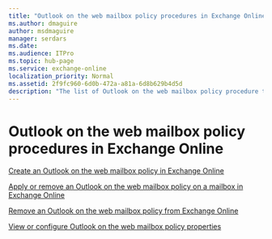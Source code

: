 ```yaml
---
title: "Outlook on the web mailbox policy procedures in Exchange Online"
ms.author: dmaguire
author: msdmaguire
manager: serdars
ms.date:
ms.audience: ITPro
ms.topic: hub-page
ms.service: exchange-online
localization_priority: Normal
ms.assetid: 2f9fc960-6d0b-472a-a81a-6d8b629b4d5d
description: "The list of Outlook on the web mailbox policy procedure topics in Exchange Online"
---
```


# Outlook on the web mailbox policy procedures in Exchange Online

[Create an Outlook on the web mailbox policy in Exchange Online](create-outlook-web-app-mailbox-policy.md)

[Apply or remove an Outlook on the web mailbox policy on a mailbox in Exchange Online](apply-or-remove-outlook-web-app-mailbox-policy.md)

[Remove an Outlook on the web mailbox policy from Exchange Online](remove-outlook-web-app-mailbox-policy.md)

[View or configure Outlook on the web mailbox policy properties](configure-outlook-web-app-mailbox-policy-properties.md)
